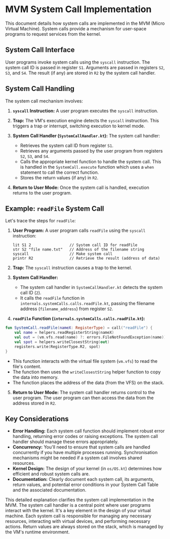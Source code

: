 # MVM System Call Implementation

This document details how system calls are implemented in the MVM (Micro Virtual Machine). System calls provide a mechanism for user-space programs to request services from the kernel.

## System Call Interface

User programs invoke system calls using the `syscall` instruction. The system call ID is passed in register `S1`. Arguments are passed in registers `S2`, `S3`, and `S4`. The result (if any) are stored in `R2` by the system call handler.


## System Call Handling

The system call mechanism involves:

1. **`syscall` Instruction:** A user program executes the `syscall` instruction.

2. **Trap:** The VM's execution engine detects the `syscall` instruction. This triggers a trap or interrupt, switching execution to kernel mode.

3. **System Call Handler (`SystemCallHandler.kt`):** The system call handler:
   - Retrieves the system call ID from register `S1`.
   - Retrieves any arguments passed by the user program from registers `S2`, `S3`, and `S4`.
   - Calls the appropriate kernel function to handle the system call.  This is handled in the `SystemCall.execute` function which uses a `when` statement to call the correct function.
   - Stores the return values (if any) in `R2`.

4. **Return to User Mode:**  Once the system call is handled, execution returns to the user program.


## Example: `readFile` System Call

Let's trace the steps for `readFile`:

1. **User Program:**  A user program calls `readFile` using the `syscall` instruction:
   ```assembly
   lit S1 2         		// System call ID for readFile	
   str S2 "file name.txt"	// Address of the filename string
   syscall             		// Make system call
   printr R2           		// Retrieve the result (address of data) 
   ```

2. **Trap:** The `syscall` instruction causes a trap to the kernel.

3. **System Call Handler:**
   - The system call handler in `SystemCallHandler.kt` detects the system call ID (`2`).
   - It calls the `readFile` function in `internals.systemCalls.calls.readFile.kt`, passing the filename address (`filename_address`) from register `S2`.

4.  **`readFile` Function (`internals.systemCalls.calls.readFile.kt`):**

  ```kotlin
  fun SystemCall.readFile(nameX: RegisterType) = call("readFile") {
      val name = helpers.readRegisterString(nameX)
      val out = (vm.vfs.read(name) ?: errors.FileNotFoundException(name)) as String
      val spot = helpers.writeClosestString(out)
      registers.write(RegisterType.R2, spot)
  }
  ```

- This function interacts with the virtual file system (`vm.vfs`) to read the file's content.
- The function then uses the `writeClosestString` helper function to copy the data into memory.
- The function places the address of the data (from the VFS) on the stack.

5. **Return to User Mode:** The system call handler returns control to the user program.  The user program can then access the data from the address stored in `R2`.

## Key Considerations

* **Error Handling:** Each system call function should implement robust error handling, returning error codes or raising exceptions.  The system call handler should manage these errors appropriately.
* **Concurrency:** You'll need to ensure that system calls are handled concurrently if you have multiple processes running.  Synchronisation mechanisms might be needed if a system call involves shared resources.
* **Kernel Design:** The design of your kernel (in `os/OS.kt`) determines how efficient and robust system calls are.
* **Documentation:** Clearly document each system call, its arguments, return values, and potential error conditions in your System Call Table and the associated documentation.

This detailed explanation clarifies the system call implementation in the MVM.
The system call handler is a central point where user programs interact with the kernel.
It's a key element in the design of your virtual machine.
Each system call is responsible for managing any necessary resources,
interacting with virtual devices, and performing necessary actions.
Return values are always stored on the stack, which is managed by the VM's runtime environment.


```

